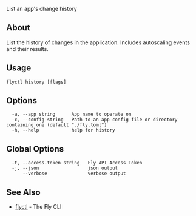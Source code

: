 <p class="font-medium tracking-tight text-gray-400 text-lg -mt-4 mb-9 pb-5 border-b">
  List an app's change history
</p>

## About

List the history of changes in the application. Includes autoscaling
events and their results.

## Usage

~~~
flyctl history [flags]
~~~

## Options

~~~
  -a, --app string      App name to operate on
  -c, --config string   Path to an app config file or directory containing one (default "./fly.toml")
  -h, --help            help for history
~~~

## Global Options

~~~
  -t, --access-token string   Fly API Access Token
  -j, --json                  json output
      --verbose               verbose output
~~~

## See Also

* [flyctl](/docs/flyctl/help/)	 - The Fly CLI

